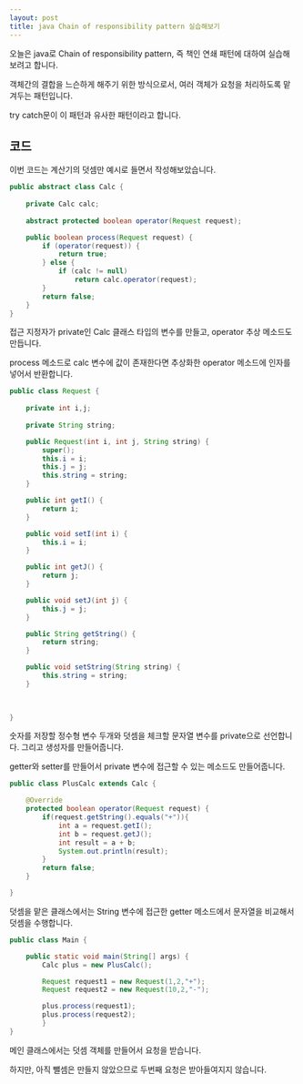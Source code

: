 ```yaml
---
layout: post
title: java Chain of responsibility pattern 실습해보기
---
```


오늘은 java로 Chain of responsibility pattern, 즉 책인 연쇄 패턴에 대하여 실습해보려고 합니다.

객체간의 결합을 느슨하게 해주기 위한 방식으로서, 여러 객체가 요청을 처리하도록 맡겨두는 패턴입니다.

try catch문이 이 패턴과 유사한 패턴이라고 합니다.

## 코드

이번 코드는 계산기의 덧셈만 예시로 들면서 작성해보았습니다.

```java
public abstract class Calc {
	
	private Calc calc;
	
	abstract protected boolean operator(Request request);

	public boolean process(Request request) {
		if (operator(request)) {
			return true;
		} else {
			if (calc != null)
				return calc.operator(request);
		}
		return false;
	}
}
```

접근 지정자가 private인 Calc 클래스 타입의 변수를 만들고, operator 추상 메소드도 만듭니다.

process 메소드로 calc 변수에 값이 존재한다면 추상화한 operator 메소드에 인자를 넣어서 반환합니다.

```java
public class Request {
	
	private int i,j;
	
	private String string;

	public Request(int i, int j, String string) {
		super();
		this.i = i;
		this.j = j;
		this.string = string;
	}

	public int getI() {
		return i;
	}

	public void setI(int i) {
		this.i = i;
	}

	public int getJ() {
		return j;
	}

	public void setJ(int j) {
		this.j = j;
	}

	public String getString() {
		return string;
	}

	public void setString(String string) {
		this.string = string;
	}
	
	

}
```

숫자를 저장할 정수형 변수 두개와 덧셈을 체크할 문자열 변수를 private으로 선언합니다.
그리고 생성자를 만들어줍니다.

getter와 setter를 만들어서 private 변수에 접근할 수 있는 메소드도 만들어줍니다.

```java
public class PlusCalc extends Calc {

	@Override
	protected boolean operator(Request request) {
		if(request.getString().equals("+")){
			int a = request.getI();
			int b = request.getJ();
			int result = a + b; 
			System.out.println(result);
		}
		return false;
	}

}
```

덧셈을 맡은 클래스에서는 String 변수에 접근한 getter 메소드에서 문자열을 비교해서 덧셈을 수행합니다.

```java
public class Main {

	public static void main(String[] args) {
		Calc plus = new PlusCalc();

		Request request1 = new Request(1,2,"+");
		Request request2 = new Request(10,2,"-");

		plus.process(request1);
		plus.process(request2);
		}
}
```

메인 클래스에서는 덧셈 객체를 만들어서 요청을 받습니다.

하지만, 아직 뺄셈은 만들지 않았으므로 두번째 요청은 받아들여지지 않습니다.
